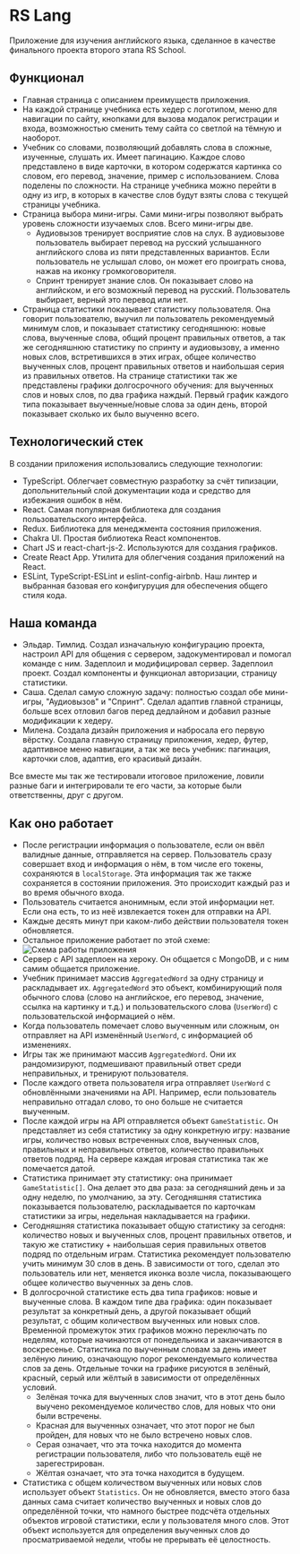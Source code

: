 # RS Lang
Приложение для изучения английского языка, сделанное в качестве финального проекта второго этапа RS School.

## Функционал
- Главная страница с описанием преимуществ приложения.
- На каждой странице учебника есть хедер с логотипом, меню для навигации по сайту, кнопками для вызова модалок регистрации и входа, возможностью сменить тему сайта со светлой на тёмную и наоборот. 
- Учебник со словами, позволяющий добавлять слова в сложные, изученные, слушать их. Имеет пагинацию. Каждое слово представлено в виде карточки, в котором содержатся картинка со словом, его перевод, значение, пример с использованием. Слова поделены по сложности. На странице учебника можно перейти в одну из игр, в которых в качестве слов будут взяты слова с текущей страницы учебника.
- Страница выбора мини-игры. Сами мини-игры позволяют выбрать уровень сложности изучаемых слов. Всего мини-игры две.
  - Аудиовызов тренирует восприятие слов на слух. В аудиовызове пользователь выбирает перевод на русский услышанного английского слова из пяти представленных вариантов. Если пользователь не услышал слово, он может его проиграть снова, нажав на иконку громкоговорителя.
  - Спринт тренирует знание слов. Он показывает слово на английском, и его возможный перевод на русский. Пользователь выбирает, верный это перевод или нет.
- Страница статистики показывает статистику пользователя. Она говорит пользователю, выучил ли пользователь рекомендуемый минимум слов, и показывает статистику сегодняшнюю: новые слова, выученные слова, общий процент правильных ответов, а так же сегодняшнюю статистику по спринту и аудиовызову, а именно новых слов, встретившихся в этих играх, общее количество выученных слов, процент правильных ответов и наибольшая серия из правильных ответов. На странице статистики так же представлены графики долгосрочного обучения: для выученных слов и новых слов, по два графика наждый. Первый график каждого типа показывает выученные/новые слова за один день, второй показывает сколько их было выученно всего.

## Технологический стек
В создании приложения использовались следующие технологии:
- TypeScript. Облегчает совместную разработку за счёт типизации, допольнительный слой документации кода и средство для избежания ошибок в нём.
- React. Самая популярная библиотека для создания пользовательского интерфейса.
- Redux. Библиотека для менеджмента состояния приложения.
- Chakra UI. Простая библиотека React компонентов.
- Chart JS и react-chart-js-2. Используются для создания графиков.
- Create React App. Утилита для облегчения создания приложений на React.
- ESLint, TypeScript-ESLint и eslint-config-airbnb. Наш линтер и выбранная базовая его конфигуруция для обеспечения общего стиля кода.

## Наша команда
- Эльдар. Тимлид. Создал изначальную конфигурацию проекта, настроил API для общения с сервером, задокументировал и помогал команде с ним. Задеплоил и модифицировал сервер. Задеплоил проект. Создал компоненты и функционал авторизации, страницу статистики.
- Саша. Сделал самую сложную задачу: полностью создал обе мини-игры, "Аудиовызов" и "Спринт". Сделал адаптив главной страницы, больше всех отловил багов перед дедлайном и добавил разные модификации к хедеру.
- Милена. Создала дизайн приложения и набросала его первую вёрстку. Создала главную страницу приложения, хедер, футер, адаптивное меню навигации, а так же весь учебник: пагинация, карточки слов, адаптив, его красивый дизайн.

Все вместе мы так же тестировали итоговое приложение, ловили разные баги и интегрировали те его части, за которые были ответственны, друг с другом.

## Как оно работает
- После регистрации информация о пользователе, если он ввёл валидные данные, отправляется на сервер. Пользователь сразу совершает вход и информация о нём, в том числе его токены, сохраняются в `localStorage`. Эта информация так же также сохраняется в состоянии приложения. Это происходит каждый раз и во время обычного входа.
- Пользователь считается анонимным, если этой информации нет. Если она есть, то из неё извлекается токен для отправки на API.
- Каждые десять минут при каком-либо действии пользователя токен обновляется.
- Остальное приложение работает по этой схеме:
![Схема работы приложения](https://i.imgur.com/G7Hwlda.png)
- Сервер с API задеплоен на хероку. Он общается с MongoDB, и с ним самим общается приложение.
- Учебник принимает массив `AggregatedWord` за одну страницу и раскладывает их. `AggregatedWord` это объект, комбинирующий поля обычного слова (слово на английское, его перевод, значение, ссылка на картинку и т.д.) и пользовательского слова (`UserWord`) с пользовательской информацией о нём.
- Когда пользователь помечает слово выученным или сложным, он отправляет на API изменённый `UserWord`, с информацией об изменениях.
- Игры так же принимают массив `AggregatedWord`. Они их рандомизируют, подмешивают правильный ответ среди неправильных, и тренируют пользователя.
- После каждого ответа пользователя игра отправляет `UserWord` с обновлёнными значениями на API. Например, если пользователь неправильно отгадал слово, то оно больше не считается выученным.
- После каждой игры на API отправляется объект `GameStatistic`. Он представляет из себя статистику за одну конкретную игру: название игры, количество новых встреченных слов, выученных слов, правильных и неправильных ответов, количество правильных ответов подряд. На сервере каждая игровая статистика так же помечается датой.
- Статистика принимает эту статистику: она принимает `GameStatistic[]`. Она делает это два раза: за сегодняшний день и за одну неделю, по умолчанию, за эту. Сегодняшняя статистика показывается пользователю, раскладывается по карточкам статистики за игры, недельная накладывается на графики.
- Сегодняшняя статистика показывает общую статистику за сегодня: количество новых и выученных слов, процент правильных ответов, и такую же статистику + наибольшая серия правильных ответов подряд по отдельным играм. Статистика рекомендует пользователю учить минимум 30 слов в день. В зависимости от того, сделал это пользователь или нет, меняется иконка возле числа, показывающего общее количество выученных за день слов.
- В долгосрочной статистике есть два типа графиков: новые и выученные слова. В каждом типе два графика: один показывает результат за конкретный день, а другой показывает общий результат, с общим количеством выученных или новых слов. Временной промежуток этих графиков можно переключать по неделям, которые начинаются от понедельника и заканчиваются в воскресенье. Статистика по выученным словам за день имеет зелёную линию, означающую порог рекомендуемыго количества слов за день. Отдельные точки на графике рисуются в зелёный, красный, серый или жёлтый в зависимости от определённых условий.
  - Зелёная точка для выученных слов значит, что в этот день было выучено рекомендуемое количество слов, для  новых что они были встречены.
  - Красная для выученных означает, что этот порог не был пройден, для новых что не было встречено новых слов.
  - Серая означает, что эта точка находится до момента регистрации пользователя, либо что пользователь ещё не зарегестрирован.
  - Жёлтая означает, что эта точка находится в будущем.
- Статистика с общем количеством выученных или новых слов использует объект `Statistics`. Он не обновляется, вместо этого база данных сама считает количество выученных и новых слов до определённой точки, что намного быстрее подсчёта отдельных объектов игровой статистики, если у пользователя много слов. Этот объект используется для определения выученных слов до просматриваемой недели, чтобы не прерывать её целостность.

